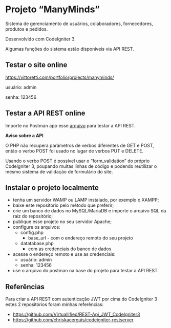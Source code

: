 # Projeto “ManyMinds”

Sistema de gerenciamento de usuários, colaboradores, fornecedores, produtos e pedidos.

Desenvolvido com CodeIgniter 3.

Algumas funções do sistema estão disponíveis via API REST.

## Testar o site online

https://vittoretti.com/portfolio/projects/manyminds/

usuário: admin

senha: 123456

## Testar a API REST online

Importe no Postman app esse [arquivo](https://vittoretti.com/portfolio/download.php?file=manyminds-production-postman) para testar a API REST.

**Aviso sobre a API**

O PHP não recupera parâmetros de verbos diferentes de GET e POST, então o verbo POST foi usado no lugar de verbos PUT e DELETE.

Usando o verbo POST é possível usar o “form_validation” do próprio CodeIgniter 3, poupando muitas linhas de código e podendo reutilizar o mesmo sistema de validação de formulário do site.

## Instalar o projeto localmente

- tenha um servidor WAMP ou LAMP instalado, por exemplo o XAMPP;
- baixe este repositorio pelo método que preferir;
- crie um banco de dados no MySQL/MariaDB e importe o arquivo SQL da raiz do repositório;
- publique esse projeto no seu servidor Apache;
- configure os arquivos:
  - config.php
    - base_url - com o endereço remoto do seu projeto
  - datatabase.php
    - com as credenciais do banco de dados
- acesse o endereço remoto e use as credenciais:
  - usuário: admin
  - senha: 123456
- use o arquivo do postman na base do projeto para testar a API REST.

## Referências

Para criar a API REST com autenticação JWT por cima do CodeIgniter 3 estes 2 repositórios foram minhas referências:

- https://github.com/Virtuallified/REST-Api_JWT_CodeIgniter3
- https://github.com/chriskacerguis/codeigniter-restserver
